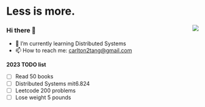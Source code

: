 # Less is more.

<a href="https://github.com/2niuhe"><img align='right' src="https://github-readme-stats.vercel.app/api?username=2niuhe&show_icons=true&count_private=true"></a>

### Hi there 👋
- 🌱 I’m currently learning Distributed Systems
- 📫 How to reach me: [carlton2tang@gmail.com](carlton2tang@gmail.com)

**2023 TODO list**
- [ ] Read 50 books
- [ ] Distributed Systems mit6.824
- [ ] Leetcode 200 problems
- [ ] Lose weight 5 pounds
